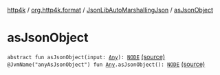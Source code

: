 [http4k](../../index.md) / [org.http4k.format](../index.md) / [JsonLibAutoMarshallingJson](index.md) / [asJsonObject](./as-json-object.md)

# asJsonObject

`abstract fun asJsonObject(input: `[`Any`](https://kotlinlang.org/api/latest/jvm/stdlib/kotlin/-any/index.html)`): `[`NODE`](index.md#NODE) [(source)](https://github.com/http4k/http4k/blob/master/http4k-core/src/main/kotlin/org/http4k/format/AutoMarshallingJson.kt#L22)
`@JvmName("anyAsJsonObject") fun `[`Any`](https://kotlinlang.org/api/latest/jvm/stdlib/kotlin/-any/index.html)`.asJsonObject(): `[`NODE`](index.md#NODE) [(source)](https://github.com/http4k/http4k/blob/master/http4k-core/src/main/kotlin/org/http4k/format/AutoMarshallingJson.kt#L29)